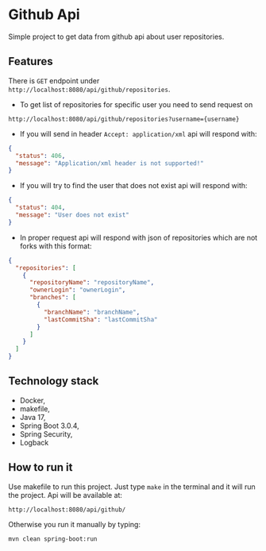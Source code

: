 # Github Api

Simple project to get data from github api about user repositories.

## Features

There is `GET` endpoint under `http://localhost:8080/api/github/repositories`.

* To get list of repositories for specific user you need to send request on

```
http://localhost:8080/api/github/repositories?username={username}
```

* If you will send in header `Accept: application/xml` api will respond with:

```json
{
  "status": 406,
  "message": "Application/xml header is not supported!"
}
```

* If you will try to find the user that does not exist api will respond with:

```json
{
  "status": 404,
  "message": "User does not exist"
}
```

* In proper request api will respond with json of repositories which are not forks with this format:

```json
{
  "repositories": [
    {
      "repositoryName": "repositoryName",
      "ownerLogin": "ownerLogin",
      "branches": [
        {
          "branchName": "branchName",
          "lastCommitSha": "lastCommitSha"
        }
      ]
    }
  ]
}
```

## Technology stack

* Docker,
* makefile,
* Java 17,
* Spring Boot 3.0.4,
* Spring Security,
* Logback

## How to run it

Use makefile to run this project. Just type `make` in the terminal and it will run the project. Api will be available at:

```
http://localhost:8080/api/github/
```

Otherwise you run it manually by typing:

```maven
mvn clean spring-boot:run
```
